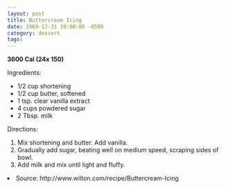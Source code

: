 ```yaml
---
layout: post
title: Buttercream Icing
date: 1969-12-31 19:00:00 -0500
category: dessert
tags: 
---
```

<b>3600 Cal (24x 150)</b>
<p>Ingredients:</p><ul>
<li>1/2 cup	shortening</li>
<li>1/2 cup	butter, softened</li>
<li>1 tsp.	clear vanilla extract</li>
<li>4 cups	powdered sugar</li>
<li>2 Tbsp.	milk</li>
</ul>
<p>Directions:</p>
<ol>
<li>Mix shortening and butter.  Add vanilla.</li>
<li>Gradually add sugar, beating well on medium speed, scraping sides of bowl.</li>
<li>Add milk and mix until light and fluffy.</li>
</ol>
<li>Source: http://www.wilton.com/recipe/Buttercream-Icing </li>
